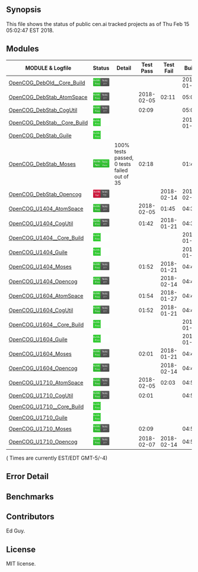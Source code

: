 
## Synopsis

This file shows the status of public cen.ai tracked projects as of Thu Feb 15 05:02:47 EST 2018.

## Modules 

| MODULE & Logfile | Status | Detail | Test Pass | Test Fail| Build | Attempt|
| --- | --- | --- | --- | ---  | --- | --- | 
| [OpenCOG_DebOld__Core_Build](jobs/OpenCOG_DebOld__Core_Build.log) | ![Status](/images/BUILDPASS.svg) |  |  |  | 2018-01-15  | 2018-01-15 |
| [OpenCOG_DebStab_AtomSpace](jobs/OpenCOG_DebStab_AtomSpace.log) | ![Status](/images/BUILDPASS.svg) |  | 2018-02-05 | 02:11 | 05:02  | 05:02 |
| [OpenCOG_DebStab_CogUtil](jobs/OpenCOG_DebStab_CogUtil.log) | ![Status](/images/BUILDPASS.svg) |  | 02:09 |  | 05:01  | 05:01 |
| [OpenCOG_DebStab__Core_Build](jobs/OpenCOG_DebStab__Core_Build.log) | ![Status](/images/BUILDPASSNOTEST.svg) |  |  |  | 2018-01-16  | 2018-02-14 |
| [OpenCOG_DebStab_Guile](jobs/OpenCOG_DebStab_Guile.log) | ![Status](/images/BUILDPASSNOTEST.svg) |  |  |  |   | 05:01 |
| [OpenCOG_DebStab_Moses](jobs/OpenCOG_DebStab_Moses.log) | ![Status](/images/TESTPASS.svg) | 100% tests passed, 0 tests failed out of 35 | 02:18 |  | 01:41  | 02:18 |
| [OpenCOG_DebStab_Opencog](jobs/OpenCOG_DebStab_Opencog.log) | ![Status](/images/BUILDFAIL.svg) |  |  | 2018-02-14 | 2018-02-14  | 01:42 |
| [OpenCOG_U1404_AtomSpace](jobs/OpenCOG_U1404_AtomSpace.log) | ![Status](/images/BUILDPASS.svg) |  | 2018-02-05 | 01:45 | 04:38  | 04:38 |
| [OpenCOG_U1404_CogUtil](jobs/OpenCOG_U1404_CogUtil.log) | ![Status](/images/BUILDPASS.svg) |  | 01:42 | 2018-01-21 | 04:37  | 04:37 |
| [OpenCOG_U1404__Core_Build](jobs/OpenCOG_U1404__Core_Build.log) | ![Status](/images/BUILDPASSNOTEST.svg) |  |  |  | 2018-01-22  | 04:41 |
| [OpenCOG_U1404_Guile](jobs/OpenCOG_U1404_Guile.log) | ![Status](/images/BUILDPASSNOTEST.svg) |  |  |  | 2018-01-22  | 04:37 |
| [OpenCOG_U1404_Moses](jobs/OpenCOG_U1404_Moses.log) | ![Status](/images/BUILDPASS.svg) |  | 01:52 | 2018-01-21 | 04:40  | 04:40 |
| [OpenCOG_U1404_Opencog](jobs/OpenCOG_U1404_Opencog.log) | ![Status](/images/BUILDPASS.svg) |  |  | 2018-02-14 | 04:41  | 04:41 |
| [OpenCOG_U1604_AtomSpace](jobs/OpenCOG_U1604_AtomSpace.log) | ![Status](/images/BUILDPASS.svg) |  | 01:54 | 2018-01-27 | 04:45  | 04:45 |
| [OpenCOG_U1604_CogUtil](jobs/OpenCOG_U1604_CogUtil.log) | ![Status](/images/BUILDPASS.svg) |  | 01:52 | 2018-01-21 | 04:44  | 04:44 |
| [OpenCOG_U1604__Core_Build](jobs/OpenCOG_U1604__Core_Build.log) | ![Status](/images/BUILDPASSNOTEST.svg) |  |  |  | 2018-01-22  | 04:48 |
| [OpenCOG_U1604_Guile](jobs/OpenCOG_U1604_Guile.log) | ![Status](/images/BUILDPASSNOTEST.svg) |  |  |  | 2018-01-22  | 04:44 |
| [OpenCOG_U1604_Moses](jobs/OpenCOG_U1604_Moses.log) | ![Status](/images/BUILDPASS.svg) |  | 02:01 | 2018-01-21 | 04:47  | 04:47 |
| [OpenCOG_U1604_Opencog](jobs/OpenCOG_U1604_Opencog.log) | ![Status](/images/BUILDPASS.svg) |  |  | 2018-02-14 | 04:48  | 04:48 |
| [OpenCOG_U1710_AtomSpace](jobs/OpenCOG_U1710_AtomSpace.log) | ![Status](/images/BUILDPASS.svg) |  | 2018-02-05 | 02:03 | 04:52  | 04:52 |
| [OpenCOG_U1710_CogUtil](jobs/OpenCOG_U1710_CogUtil.log) | ![Status](/images/BUILDPASS.svg) |  | 02:01 |  | 04:50  | 04:50 |
| [OpenCOG_U1710__Core_Build](jobs/OpenCOG_U1710__Core_Build.log) | ![Status](/images/BUILDPASSNOTEST.svg) |  |  |  |   | 04:56 |
| [OpenCOG_U1710_Guile](jobs/OpenCOG_U1710_Guile.log) | ![Status](/images/BUILDPASSNOTEST.svg) |  |  |  |   | 04:50 |
| [OpenCOG_U1710_Moses](jobs/OpenCOG_U1710_Moses.log) | ![Status](/images/BUILDPASS.svg) |  | 02:09 |  | 04:55  | 04:55 |
| [OpenCOG_U1710_Opencog](jobs/OpenCOG_U1710_Opencog.log) | ![Status](/images/BUILDPASS.svg) |  | 2018-02-07 | 2018-02-14 | 04:56  | 04:56 |

( Times are currently EST/EDT GMT-5/-4) 

## Error Detail


## Benchmarks


## Contributors

Ed Guy.

## License

MIT license. 


